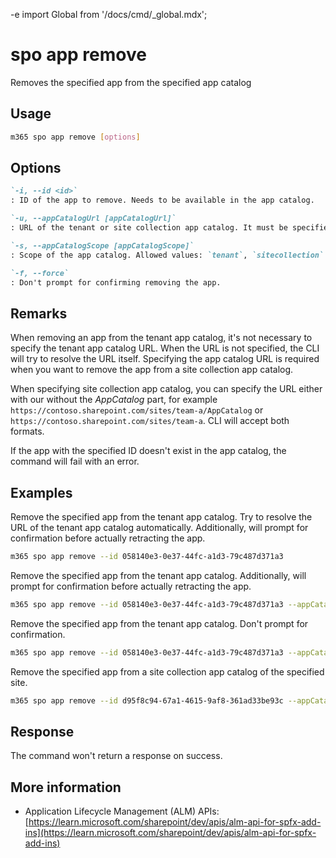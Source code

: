 -e <!-- DISCLAIMER: All secrets, passwords, and sensitive values in this document are examples only and not real credentials. -->
import Global from '/docs/cmd/_global.mdx';

# spo app remove

Removes the specified app from the specified app catalog

## Usage

```sh
m365 spo app remove [options]
```

## Options

```md definition-list
`-i, --id <id>`
: ID of the app to remove. Needs to be available in the app catalog.

`-u, --appCatalogUrl [appCatalogUrl]`
: URL of the tenant or site collection app catalog. It must be specified when the scope is `sitecollection`.

`-s, --appCatalogScope [appCatalogScope]`
: Scope of the app catalog. Allowed values: `tenant`, `sitecollection`. Defaults to `tenant`.

`-f, --force`
: Don't prompt for confirming removing the app.
```

<Global />

## Remarks

When removing an app from the tenant app catalog, it's not necessary to specify the tenant app catalog URL. When the URL is not specified, the CLI will try to resolve the URL itself. Specifying the app catalog URL is required when you want to remove the app from a site collection app catalog.

When specifying site collection app catalog, you can specify the URL either with our without the _AppCatalog_ part, for example `https://contoso.sharepoint.com/sites/team-a/AppCatalog` or `https://contoso.sharepoint.com/sites/team-a`. CLI will accept both formats.

If the app with the specified ID doesn't exist in the app catalog, the command will fail with an error.

## Examples

Remove the specified app from the tenant app catalog. Try to resolve the URL of the tenant app catalog automatically. Additionally, will prompt for confirmation before actually retracting the app.

```sh
m365 spo app remove --id 058140e3-0e37-44fc-a1d3-79c487d371a3
```

Remove the specified app from the tenant app catalog. Additionally, will prompt for confirmation before actually retracting the app.

```sh
m365 spo app remove --id 058140e3-0e37-44fc-a1d3-79c487d371a3 --appCatalogUrl https://contoso.sharepoint.com/sites/apps
```

Remove the specified app from the tenant app catalog. Don't prompt for confirmation.

```sh
m365 spo app remove --id 058140e3-0e37-44fc-a1d3-79c487d371a3 --appCatalogUrl https://contoso.sharepoint.com/sites/apps --force
```

Remove the specified app from a site collection app catalog of the specified site.

```sh
m365 spo app remove --id d95f8c94-67a1-4615-9af8-361ad33be93c --appCatalogScope sitecollection --appCatalogUrl https://contoso.sharepoint.com/sites/site1/AppCatalog
```

## Response

The command won't return a response on success.

## More information

- Application Lifecycle Management (ALM) APIs: [https://learn.microsoft.com/sharepoint/dev/apis/alm-api-for-spfx-add-ins](https://learn.microsoft.com/sharepoint/dev/apis/alm-api-for-spfx-add-ins)
